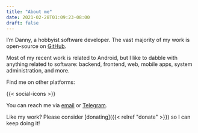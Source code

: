 ```yaml
---
title: "About me"
date: 2021-02-28T01:09:23-08:00
draft: false
---
```


I’m Danny, a hobbyist software developer. The vast majority of my work is open-source on [GitHub](https://github.com/kdrag0n).

Most of my recent work is related to Android, but I like to dabble with anything related to software: backend, frontend, web, mobile apps, system administration, and more.

Find me on other platforms:

{{< social-icons >}}

You can reach me via [email](mailto:hi+webabout@kdrag0n.dev) or [Telegram](https://t.me/kdrag0n).

Like my work? Please consider [donating]({{< relref "donate" >}}) so I can keep doing it!
